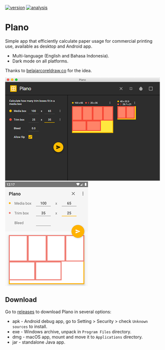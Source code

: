 [![version](https://img.shields.io/github/release/hendraanggrian/plano)](https://github.com/hendraanggrian/plano/releases)
[![analysis](https://img.shields.io/badge/code%20style-%E2%9D%A4-FF4081)](https://ktlint.github.io)

Plano
=====

Simple app that efficiently calculate paper usage for commercial printing use, available as desktop and Android app.
* Multi-language (English and Bahasa Indonesia).
* Dark mode on all platforms.

Thanks to [belajarcoreldraw.co](http://www.belajarcoreldraw.co/2013/08/software-portable-untuk-menghitung.html) for the idea.

![](images/screenshot_javafx.png)
![](images/screenshot_android.png)

Download
--------

Go to [releases](https://github.com/hendraanggrian/plano/releases) to download Plano in several options:
* apk - Android debug app, go to Setting > Security > check `Unknown sources` to install.
* exe - Windows archive, unpack in `Program Files` directory.
* dmg - macOS app, mount and move it to `Applications` directory.
* jar - standalone Java app.